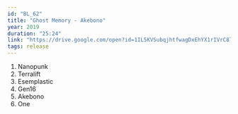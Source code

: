 ```yaml
---
id: "BL_62"
title: "Ghost Memory - Akebono"
year: 2019
duration: "25:24"
link: "https://drive.google.com/open?id=1IL5KVSubqjhtfwagDxEhYX1rIVrC8leA"
tags: release
---
```


01. Nanopunk
02. Terralift
03. Esemplastic
04. Gen16
05. Akebono
06. One
